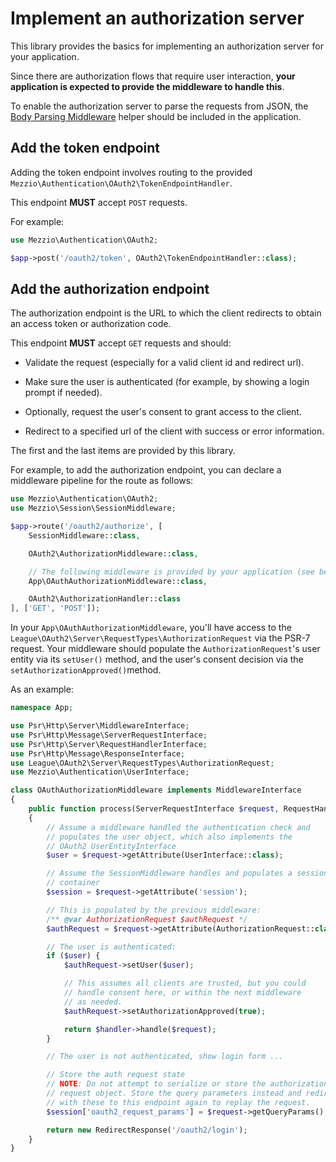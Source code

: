 # Implement an authorization server

This library provides the basics for implementing an authorization server
for your application.

Since there are authorization flows that require user interaction,
**your application is expected to provide the middleware to handle this**.

To enable the authorization server to parse the requests from JSON, the [Body Parsing Middleware](https://docs.mezzio.dev/mezzio/v3/features/helpers/body-parse/) helper should be included in the application. 

## Add the token endpoint

Adding the token endpoint involves routing to the provided
`Mezzio\Authentication\OAuth2\TokenEndpointHandler`.

This endpoint **MUST** accept `POST` requests.

For example:

```php
use Mezzio\Authentication\OAuth2;

$app->post('/oauth2/token', OAuth2\TokenEndpointHandler::class);
```

## Add the authorization endpoint

The authorization endpoint is the URL to which the client redirects
to obtain an access token or authorization code.

This endpoint **MUST** accept `GET` requests and should:

- Validate the request (especially for a valid client id and redirect url).

- Make sure the user is authenticated (for example, by showing a login
  prompt if needed).

- Optionally, request the user's consent to grant access to the client.

- Redirect to a specified url of the client with success or error information.

The first and the last items are provided by this library.

For example, to add the authorization endpoint, you can declare a middleware
pipeline for the route as follows:

```php
use Mezzio\Authentication\OAuth2;
use Mezzio\Session\SessionMiddleware;

$app->route('/oauth2/authorize', [
    SessionMiddleware::class,

    OAuth2\AuthorizationMiddleware::class,

    // The following middleware is provided by your application (see below):
    App\OAuthAuthorizationMiddleware::class,

    OAuth2\AuthorizationHandler::class
], ['GET', 'POST']);
```

In your `App\OAuthAuthorizationMiddleware`, you'll have access to the
`League\OAuth2\Server\RequestTypes\AuthorizationRequest` via the PSR-7 request.
Your middleware should populate the `AuthorizationRequest`'s user entity via its
`setUser()` method, and the user's consent decision via the
`setAuthorizationApproved()`method.

As an example:

```php
namespace App;

use Psr\Http\Server\MiddlewareInterface;
use Psr\Http\Message\ServerRequestInterface;
use Psr\Http\Server\RequestHandlerInterface;
use Psr\Http\Message\ResponseInterface;
use League\OAuth2\Server\RequestTypes\AuthorizationRequest;
use Mezzio\Authentication\UserInterface;

class OAuthAuthorizationMiddleware implements MiddlewareInterface
{
    public function process(ServerRequestInterface $request, RequestHandlerInterface $handler) : ResponseInterface
    {
        // Assume a middleware handled the authentication check and
        // populates the user object, which also implements the
        // OAuth2 UserEntityInterface
        $user = $request->getAttribute(UserInterface::class);

        // Assume the SessionMiddleware handles and populates a session
        // container
        $session = $request->getAttribute('session');

        // This is populated by the previous middleware:
        /** @var AuthorizationRequest $authRequest */
        $authRequest = $request->getAttribute(AuthorizationRequest::class);

        // The user is authenticated:
        if ($user) {
            $authRequest->setUser($user);

            // This assumes all clients are trusted, but you could
            // handle consent here, or within the next middleware
            // as needed.
            $authRequest->setAuthorizationApproved(true);

            return $handler->handle($request);
        }

        // The user is not authenticated, show login form ...

        // Store the auth request state
        // NOTE: Do not attempt to serialize or store the authorization
        // request object. Store the query parameters instead and redirect
        // with these to this endpoint again to replay the request.
        $session['oauth2_request_params'] = $request->getQueryParams();

        return new RedirectResponse('/oauth2/login');
    }
}
```
